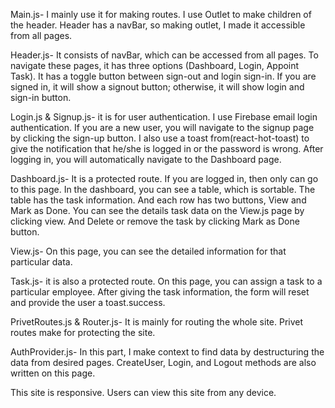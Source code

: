 Main.js- I mainly use it for making routes. I use Outlet to make children of the header. Header has a navBar, so making outlet, I made it accessible from all pages.

Header.js- It consists of navBar, which can be accessed from all pages. To navigate these pages, it has three options (Dashboard, Login, Appoint Task). It has a toggle button between sign-out and login sign-in. If you are signed in, it will show a signout button; otherwise, it will show login and sign-in button.

Login.js & Signup.js- it is for user authentication. I use Firebase email login authentication. If you are a new user, you will navigate to the signup page by clicking the sign-up button. I also use a toast from(react-hot-toast) to give the notification that he/she is logged in or the password is wrong. After logging in, you will automatically navigate to the Dashboard page.

Dashboard.js- It is a protected route. If you are logged in, then only can go to this page. In the dashboard, you can see a table, which is sortable. The table has the task information. And each row has two buttons, View and Mark as Done. You can see the details task data on the View.js page by clicking view. And Delete or remove the task by clicking Mark as Done button. 

View.js- On this page, you can see the detailed information for that particular data. 

Task.js- it is also a protected route. On this page, you can assign a task to a particular employee. After giving the task information, the form will reset and provide the user a toast.success. 

PrivetRoutes.js & Router.js- It is mainly for routing the whole site. Privet routes make for protecting the site. 

AuthProvider.js- In this part, I make context to find data by destructuring the data from desired pages. CreateUser, Login, and Logout methods are also written on this page.

This site is responsive. Users can view this site from any device. 
